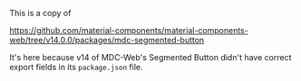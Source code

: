 This is a copy of

https://github.com/material-components/material-components-web/tree/v14.0.0/packages/mdc-segmented-button

It's here because v14 of MDC-Web's Segmented Button didn't have correct export fields in its `package.json` file.

